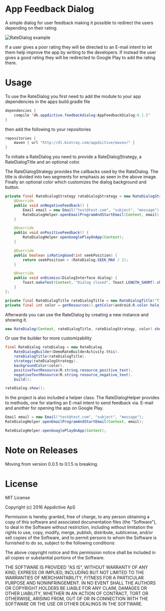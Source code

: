 App Feedback Dialog
====================

A simple dialog for user feedback making it possible to redirect the users depending on their rating.

![RateDialog example](https://github.com/appdictive/AppFeedbackDialog/blob/master/RateDialog.gif?raw=tru)

If a user gives a poor rating they will be directed to an E-mail intent to let them help improve the app by writing to the developers.
If instead the user gives a good rating they will be redirected to Google Play to add the rating there.

Usage
====================

To use the RateDialog you first need to add the module to your app dependencies in the apps build.gradle file

```java
dependencies {
    compile 'dk.appdictive.feedbackdialog:AppFeedbackDialog:0.1.5'
}
```
then add the following to your repositories
```java
repositories {
    maven { url "http://dl.bintray.com/appdictive/maven/" }
}
```

To initiate a RateDialog you need to provide a RateDialogStrategy, a RateDialogTitle and an optional color.

The RateDialogStrategy provides the callbacks used by the RateDialog.
The title is divided into two segments for emphasis as seen in the above image.
Finally an optional color which customizes the dialog background and button.

```java
private final RateDialogStrategy rateDialogStrategy = new RateDialogStrategy() {
    @Override
    public void onNegativeFeedback() {
        Email email = new Email("test@test.com", "subject", "message");
        RateDialogHelper.openEmailProgramAndStartEmail(Context, email);
    }

	@Override
    public void onPositiveFeedback() {
        RateDialogHelper.openGooglePlayOnApp(Context);
    }

	@Override
    public boolean isRatingGood(int seekPosition) {
		return seekPosition > (RateDialog.SEEK_MAX / 2);
    }

    @Override
    public void onDismiss(DialogInterface dialog) {
        Toast.makeText(Context, "Dialog closed", Toast.LENGTH_SHORT).show();
    }
};

private final RateDialogTitle rateDialogTitle = new RateDialogTitle("Title part one", "Title part two");
private final int color = getResources().getColor(android.R.color.holo_blue_bright);
```

Afterwards you can use the RateDialog by creating a new instance and showing it.

```java
new RateDialog(Context, rateDialogTitle, rateDialogStrategy, color).show();
```

Or use the builder for more customizability
```java
final RateDialog rateDialog = new RateDialog.
    RateDialogBuilder(DemoRateBuilderActivity.this).
    rateDialogTitle(rateDialogTitle).
    strategy(rateDialogStrategy).
    backgroundColor(color).
    positiveTextResource(R.string.resource_positive_text).
    negativeTextResource(R.string.resource_negative_text).
    build();

rateDialog.show();
```

In the project is also included a helper class. The RateDialogHelper provides to methods, one for starting an E-mail intent to send feedback via. E-mail and another for opening the app on Google Play.

```java
Email email = new Email("test@test.com", "subject", "message");
RateDialogHelper.openEmailProgramAndStartEmail(Context, email);

RateDialogHelper.openGooglePlayOnApp(Context);
```

Note on Releases
====================

Moving from version 0.0.5 to 0.1.5 is breaking.

License
====================

MIT License

Copyright (c) 2016 Appdictive ApS

Permission is hereby granted, free of charge, to any person obtaining a copy
of this software and associated documentation files (the "Software"), to deal
in the Software without restriction, including without limitation the rights
to use, copy, modify, merge, publish, distribute, sublicense, and/or sell
copies of the Software, and to permit persons to whom the Software is
furnished to do so, subject to the following conditions:

The above copyright notice and this permission notice shall be included in all
copies or substantial portions of the Software.

THE SOFTWARE IS PROVIDED "AS IS", WITHOUT WARRANTY OF ANY KIND, EXPRESS OR
IMPLIED, INCLUDING BUT NOT LIMITED TO THE WARRANTIES OF MERCHANTABILITY,
FITNESS FOR A PARTICULAR PURPOSE AND NONINFRINGEMENT. IN NO EVENT SHALL THE
AUTHORS OR COPYRIGHT HOLDERS BE LIABLE FOR ANY CLAIM, DAMAGES OR OTHER
LIABILITY, WHETHER IN AN ACTION OF CONTRACT, TORT OR OTHERWISE, ARISING FROM,
OUT OF OR IN CONNECTION WITH THE SOFTWARE OR THE USE OR OTHER DEALINGS IN THE
SOFTWARE.
